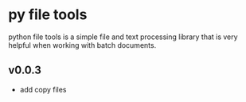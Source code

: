 # py file tools
python file tools is a simple file and text processing library that is very helpful when working with batch documents.

## v0.0.3
* add copy files